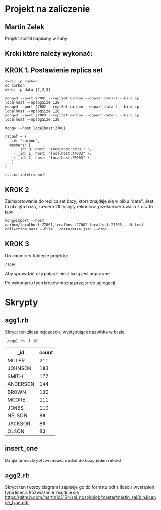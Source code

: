 
# Projekt na zaliczenie 
## Martin Zelek

Projekt został napisany w Ruby

## Kroki które należy wykonać:

## KROK 1. Postawienie replica set

```
mkdir -p carbon
cd carbon
mkdir -p data-{1,2,3}

mongod --port 27001 --replSet carbon --dbpath data-1 --bind_ip localhost --oplogSize 128 
mongod --port 27002 --replSet carbon --dbpath data-2 --bind_ip localhost --oplogSize 128
mongod --port 27003 --replSet carbon --dbpath data-3 --bind_ip localhost --oplogSize 128

mongo --host localhost:27001

rsconf = {
  _id: "carbon",
  members: [
    { _id: 0, host: "localhost:27001" },
    { _id: 1, host: "localhost:27002" },
    { _id: 2, host: "localhost:27003" }
   ]
}

rs.initiate(rsconf)

```

## KROK 2

Zaimportowanie do replica set bazy, która znajduję się w pliku "data". Jest to obcięta baza, zawiera 20 tysięcy rekordów, przekonwertowana z csv to json
```
mongoimport --host carbon/localhost:27001,localhost:27002,localhost:27003 --db test --collection baza --file ../data/baza.json --drop
```


## KROK 3

Uruchomić w folderze projektu:
```
rspec
```

Aby sprawdzić czy połączenie z bazą jest poprawne

Po wykonaniu tych kroków można przejść do agregacji.

# Skrypty

## agg1.rb

Skrypt ten zlicza najcześciej występujące nazwiska w bazie
```
./agg1.rb -l 10
```
<table>
  <tr>
    <th>_id</th>
    <th>count</th>
  </tr>
  <tr>
    <td>MILLER</td>
    <td>211</td>
  </tr>
  <tr>
    <td>JOHNSON</td>
    <td>183</td>
  </tr>
  <tr>
    <td>SMITH</td>
    <td>177</td>
  </tr>
  <tr>
    <td>ANDERSON</td>
    <td>144</td>
  </tr>
  <tr>
    <td>BROWN</td>
    <td>130</td>
  </tr>
  <tr>
    <td>MOORE</td>
    <td>111</td>
  </tr>
  <tr>
    <td>JONES</td>
    <td>110</td>
  </tr>
  <tr>
    <td>NELSON</td>
    <td>89</td>
  </tr>
  <tr>
    <td>JACKSON</td>
    <td>88</td>
  </tr>
  <tr>
    <td>OLSON</td>
    <td>83</td>
  </tr>
</table>
<to_s/>



## insert_one

Dzięki temu skryptowi można dodać do bazy jeden rekord

## agg2.rb

Skrypt ten tworzy diagram i zapisuje go do formatu pdf z ilością wystąpień typu licecji. Rozwiązanie znajduje się https://github.com/martin123154/zal_nosql/blob/master/martin_zal/bin/license_type.pdf

